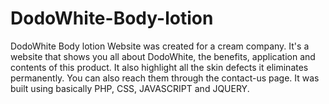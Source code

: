 # DodoWhite-Body-lotion

DodoWhite Body lotion Website was created for a cream company.
It's a website that shows you all about DodoWhite, the benefits, application and contents of this product.
It also highlight all the skin defects it eliminates permanently. You can also reach them through the contact-us page.
It was built using basically PHP, CSS, JAVASCRIPT and JQUERY.
